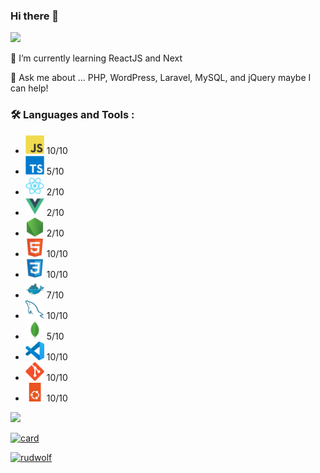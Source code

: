 ### Hi there 👋

<img src="https://img.shields.io/static/v1?label=Overview&message=Rodolfo%20Rodrigues&color=f8efd4&style=for-the-badge&logo=GitHub">

🌱 I’m currently learning ReactJS and Next

💬 Ask me about ... PHP, WordPress, Laravel, MySQL, and jQuery maybe I can help!

### :hammer_and_wrench: Languages and Tools :
<ul>
<li><img height="30" src="https://github.com/devicons/devicon/blob/master/icons/javascript/javascript-original.svg"> 10/10</li>
<li><img height="30" src="https://github.com/devicons/devicon/blob/master/icons/typescript/typescript-original.svg"> 5/10</li>
<li><img height="30" src="https://github.com/devicons/devicon/blob/master/icons/react/react-original.svg"> 2/10</li>
<li><img height="30" src="https://github.com/devicons/devicon/blob/master/icons/vuejs/vuejs-original.svg"> 2/10</li>
<li><img height="30" src="https://github.com/devicons/devicon/blob/master/icons/nodejs/nodejs-original.svg"> 2/10</li>
<li><img height="30" src="https://github.com/devicons/devicon/blob/master/icons/html5/html5-original.svg"> 10/10</li>
<li><img height="30" src="https://github.com/devicons/devicon/blob/master/icons/css3/css3-original.svg"> 10/10</li>
<li><img height="30" src="https://github.com/devicons/devicon/blob/master/icons/docker/docker-original.svg"> 7/10</li>
<li><img height="30" src="https://github.com/devicons/devicon/blob/master/icons/mysql/mysql-original.svg"> 10/10</li>
<li><img height="30" src="https://github.com/devicons/devicon/blob/master/icons/mongodb/mongodb-original.svg"> 5/10</li>
<li><img height="30" src="https://github.com/devicons/devicon/blob/master/icons/vscode/vscode-original.svg"> 10/10</li>
<li><img height="30" src="https://github.com/devicons/devicon/blob/master/icons/git/git-original.svg"> 10/10</li>
<li><img height="30" src="https://github.com/devicons/devicon/blob/master/icons/ubuntu/ubuntu-plain.svg"> 10/10</li>
</ul>

<a href="https://www.linkedin.com/in/rodolfoestima/" target="_blank"><img src="https://img.shields.io/badge/LinkedIn-0077B5?style=for-the-badge&logo=linkedin&logoColor=white"></a>

[![card](https://github-readme-stats.vercel.app/api?username=rudwolf&theme=default)](https://github.com/rudwolf)

[![rudwolf](https://github-readme-stats.vercel.app/api/top-langs/?username=rudwolf&hide=html&layout=compact&theme=default)](https://github.com/rudwolf)
